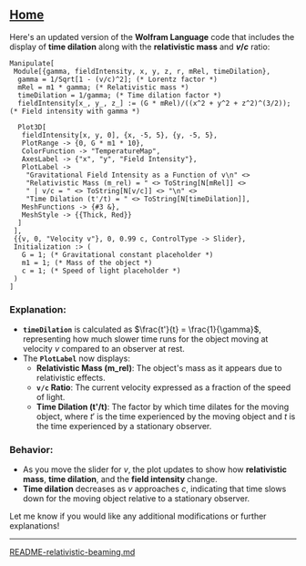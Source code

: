 [Home](https://t2m.io/VwvDcuw)
---

Here's an updated version of the **Wolfram Language** code that includes the display of **time dilation** along with the **relativistic mass** and **$v/c$** ratio:

```wolfram
Manipulate[
 Module[{gamma, fieldIntensity, x, y, z, r, mRel, timeDilation},
  gamma = 1/Sqrt[1 - (v/c)^2]; (* Lorentz factor *)
  mRel = m1 * gamma; (* Relativistic mass *)
  timeDilation = 1/gamma; (* Time dilation factor *)
  fieldIntensity[x_, y_, z_] := (G * mRel)/((x^2 + y^2 + z^2)^(3/2)); (* Field intensity with gamma *)
  
  Plot3D[
   fieldIntensity[x, y, 0], {x, -5, 5}, {y, -5, 5},
   PlotRange -> {0, G * m1 * 10},
   ColorFunction -> "TemperatureMap",
   AxesLabel -> {"x", "y", "Field Intensity"},
   PlotLabel -> 
    "Gravitational Field Intensity as a Function of v\n" <>
    "Relativistic Mass (m_rel) = " <> ToString[N[mRel]] <> 
    " | v/c = " <> ToString[N[v/c]] <> "\n" <>
    "Time Dilation (t'/t) = " <> ToString[N[timeDilation]],
   MeshFunctions -> {#3 &},
   MeshStyle -> {{Thick, Red}}
  ]
 ],
 {{v, 0, "Velocity v"}, 0, 0.99 c, ControlType -> Slider},
 Initialization :> (
   G = 1; (* Gravitational constant placeholder *)
   m1 = 1; (* Mass of the object *)
   c = 1; (* Speed of light placeholder *)
 )
]
```

### Explanation:
- **`timeDilation`** is calculated as $\frac{t'}{t} = \frac{1}{\gamma}$, representing how much slower time runs for the object moving at velocity $v$ compared to an observer at rest.
- The **`PlotLabel`** now displays:
  - **Relativistic Mass (m_rel)**: The object's mass as it appears due to relativistic effects.
  - **`v/c` Ratio**: The current velocity expressed as a fraction of the speed of light.
  - **Time Dilation (t'/t)**: The factor by which time dilates for the moving object, where $t'$ is the time experienced by the moving object and $t$ is the time experienced by a stationary observer.

### Behavior:
- As you move the slider for $v$, the plot updates to show how **relativistic mass**, **time dilation**, and the **field intensity** change.
- **Time dilation** decreases as $v$ approaches $c$, indicating that time slows down for the moving object relative to a stationary observer.

Let me know if you would like any additional modifications or further explanations!

---

[README-relativistic-beaming.md](https://t2m.io/5jA0pxd)
